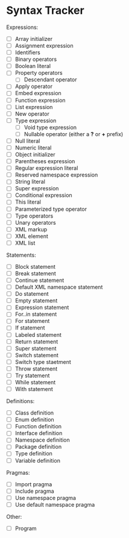# Syntax Tracker

Expressions:

- [ ] Array initializer
- [ ] Assignment expression
- [ ] Identifiers
- [ ] Binary operators
- [ ] Boolean literal
- [ ] Property operators
  - [ ] Descendant operator
- [ ] Apply operator
- [ ] Embed expression
- [ ] Function expression
- [ ] List expression
- [ ] New operator
- [ ] Type expression
  - [ ] Void type expression
  - [ ] Nullable operator (either a **?** or **+** prefix)
- [ ] Null literal
- [ ] Numeric literal
- [ ] Object initializer
- [ ] Parentheses expression
- [ ] Regular expression literal
- [ ] Reserved namespace expression
- [ ] String literal
- [ ] Super expression
- [ ] Conditional expression
- [ ] This literal
- [ ] Parameterized type operator
- [ ] Type operators
- [ ] Unary operators
- [ ] XML markup 
- [ ] XML element
- [ ] XML list

Statements:

- [ ] Block statement
- [ ] Break statement
- [ ] Continue statement
- [ ] Default XML namespace statement
- [ ] Do statement
- [ ] Empty statement
- [ ] Expression statement
- [ ] For..in statement
- [ ] For statement
- [ ] If statement
- [ ] Labeled statement
- [ ] Return statement
- [ ] Super statement
- [ ] Switch statement
- [ ] Switch type staetment
- [ ] Throw statement
- [ ] Try statement
- [ ] While statement
- [ ] With statement

Definitions:

- [ ] Class definition
- [ ] Enum definition
- [ ] Function definition
- [ ] Interface definition
- [ ] Namespace definition
- [ ] Package definition
- [ ] Type definition
- [ ] Variable definition

Pragmas:

- [ ] Import pragma
- [ ] Include pragma
- [ ] Use namespace pragma
- [ ] Use default namespace pragma

Other:

- [ ] Program